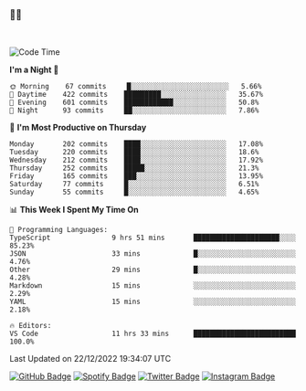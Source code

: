 ### 🤙🍺

<!-- <a href="https://github-readme-stats.vercel.app/api?username=hzak2xx&count_private=true&show_icons=true&theme=dracula">
  <img align="center" src="https://github-readme-stats.vercel.app/api?username=hzak2xx&count_private=true&show_icons=true&theme=dracula" />
</a>
</br> -->
</br>

<!--START_SECTION:waka-->
![Code Time](http://img.shields.io/badge/Code%20Time-2%2C081%20hrs%2013%20mins-blue)

**I'm a Night 🦉** 

```text
🌞 Morning    67 commits     █░░░░░░░░░░░░░░░░░░░░░░░░   5.66% 
🌆 Daytime    422 commits    █████████░░░░░░░░░░░░░░░░   35.67% 
🌃 Evening    601 commits    ████████████░░░░░░░░░░░░░   50.8% 
🌙 Night      93 commits     ██░░░░░░░░░░░░░░░░░░░░░░░   7.86%

```
📅 **I'm Most Productive on Thursday** 

```text
Monday       202 commits    ████░░░░░░░░░░░░░░░░░░░░░   17.08% 
Tuesday      220 commits    ████░░░░░░░░░░░░░░░░░░░░░   18.6% 
Wednesday    212 commits    ████░░░░░░░░░░░░░░░░░░░░░   17.92% 
Thursday     252 commits    █████░░░░░░░░░░░░░░░░░░░░   21.3% 
Friday       165 commits    ███░░░░░░░░░░░░░░░░░░░░░░   13.95% 
Saturday     77 commits     █░░░░░░░░░░░░░░░░░░░░░░░░   6.51% 
Sunday       55 commits     █░░░░░░░░░░░░░░░░░░░░░░░░   4.65%

```


📊 **This Week I Spent My Time On** 

```text
💬 Programming Languages: 
TypeScript               9 hrs 51 mins       █████████████████████░░░░   85.23% 
JSON                     33 mins             █░░░░░░░░░░░░░░░░░░░░░░░░   4.76% 
Other                    29 mins             █░░░░░░░░░░░░░░░░░░░░░░░░   4.28% 
Markdown                 15 mins             ░░░░░░░░░░░░░░░░░░░░░░░░░   2.29% 
YAML                     15 mins             ░░░░░░░░░░░░░░░░░░░░░░░░░   2.18%

🔥 Editors: 
VS Code                  11 hrs 33 mins      █████████████████████████   100.0%

```


 Last Updated on 22/12/2022 19:34:07 UTC
<!--END_SECTION:waka-->

[![GitHub Badge](https://img.shields.io/badge/GitHub-100000?style=for-the-badge&logo=github&logoColor=white)](https://github.com/hzak2xx)
[![Spotify Badge](https://img.shields.io/badge/Spotify-1ED760?&style=for-the-badge&logo=spotify&logoColor=white)](https://open.spotify.com/user/uf90s6sbbh75a1mt44clkhkvf)
[![Twitter Badge](https://img.shields.io/badge/Twitter-1DA1F2?style=for-the-badge&logo=twitter&logoColor=white)](https://twitter.com/hzak2xx)
[![Instagram Badge](https://img.shields.io/badge/Instagram-E4405F?style=for-the-badge&logo=instagram&logoColor=white)](https://www.instagram.com/hzak2xx/)
